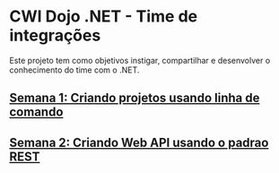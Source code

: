 # CWI Dojo .NET - Time de integrações

Este projeto tem como objetivos instigar, compartilhar e desenvolver o conhecimento do time com o .NET.

## [Semana 1: Criando projetos usando linha de comando](command-line-projects.md)

## [Semana 2: Criando Web API usando o padrao REST](web-api-rest.md)
